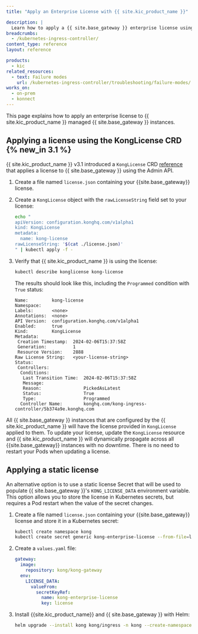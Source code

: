 ```yaml
---
title: "Apply an Enterprise License with {{ site.kic_product_name }}"

description: |
  Learn how to apply a {{ site.base_gateway }} enterprise license using the `KongLicense` CRD or Kubernetes secrets
breadcrumbs:
  - /kubernetes-ingress-controller/
content_type: reference
layout: reference

products:
  - kic
related_resources:
  - text: Failure modes
    url: /kubernetes-ingress-controller/troubleshooting/failure-modes/
works_on:
  - on-prem
  - konnect
---
```


This page explains how to apply an enterprise license to {{ site.kic_product_name }} managed {{ site.base_gateway }} instances.
## Applying a license using the KongLicense CRD {% new_in 3.1 %}

{{ site.kic_product_name }} v3.1 introduced a `KongLicense` CRD [reference](/kubernetes-ingress-controller/reference/custom-resources/#konglicense) that applies a license to {{ site.base_gateway }} using the Admin API.

1. Create a file named `license.json` containing your {{site.base_gateway}} license.

1. Create a `KongLicense` object with the `rawLicenseString` field set to your license:

   ```bash
   echo "
   apiVersion: configuration.konghq.com/v1alpha1
   kind: KongLicense
   metadata:
     name: kong-license
   rawLicenseString: '$(cat ./license.json)'
   " | kubectl apply -f -
   ```

1. Verify that {{ site.kic_product_name }} is using the license:

   ```bash
   kubectl describe konglicense kong-license
   ```

   The results should look like this, including the `Programmed` condition with `True` status:

   ```text
   Name:         kong-license
   Namespace:
   Labels:       <none>
   Annotations:  <none>
   API Version:  configuration.konghq.com/v1alpha1
   Enabled:      true
   Kind:         KongLicense
   Metadata:
    Creation Timestamp:  2024-02-06T15:37:58Z
    Generation:          1
    Resource Version:    2888
   Raw License String:   <your-license-string>   
   Status:
    Controllers:
     Conditions:
      Last Transition Time:  2024-02-06T15:37:58Z
      Message:
      Reason:                PickedAsLatest
      Status:                True
      Type:                  Programmed
     Controller Name:        konghq.com/kong-ingress-controller/5b374a9e.konghq.com
   ```

All {{ site.base_gateway }} instances that are configured by the {{ site.kic_product_name }} will have the license provided in `KongLicense` applied to them.
To update your license, update the `KongLicense` resource and {{ site.kic_product_name }} will dynamically propagate across all {{site.base_gateway}} instances with no downtime.
There is no need to restart your Pods when updating a license.

## Applying a static license

An alternative option is to use a static license Secret that will be used to populate {{ site.base_gateway }}'s `KONG_LICENSE_DATA` environment variable. This option allows you to store the license in Kubernetes secrets, but requires a Pod restart when the value of the secret changes.

1. Create a file named `license.json` containing your {{site.base_gateway}} license and store it in a Kubernetes secret:

    ```bash
    kubectl create namespace kong
    kubectl create secret generic kong-enterprise-license --from-file=license=./license.json -n kong
    ```

1. Create a `values.yaml` file:

    ```yaml
    gateway:
      image:
        repository: kong/kong-gateway
      env:
        LICENSE_DATA:
          valueFrom:
            secretKeyRef:
              name: kong-enterprise-license
              key: license
    ```

1. Install {{site.kic_product_name}} and {{ site.base_gateway }} with Helm:

    ```bash
    helm upgrade --install kong kong/ingress -n kong --create-namespace --values ./values.yaml
    ```
